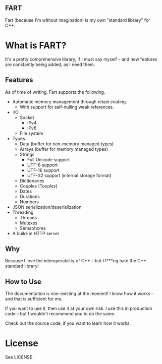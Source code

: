 FART
----

Fart (because I'm without imagination) is my own "standard library" for C++.

# What is FART?

It's a pretty comprehensive library, if I must say myself – and new features are constantly being added, as I need them.

## Features

As of time of writing, Fart supports the following.

* Automatic memory management through retain couting.
  * With support for self-nulling weak references.
* I/O
  * Socket
    * IPv4
    * IPv6
  * File system
* Types
  * Data (buffer for *non*-memory managed types)
  * Arrays (buffer for memory managed types)
  * Strings
    * Full Unicode support
    * UTF-8 support
    * UTF-16 support
    * UTF-32 support (internal storage format)
  * Dictionaries
  * Couples (Touples)
  * Dates
  * Durations
  * Numbers
* JSON serialization/deserialization
* Threading
  * Threads
  * Mutexes
  * Semaphores
* A build-in HTTP server

## Why

Because I love the interoperability of C++ – but I f***ng hate the C++ standard library!

## How to Use

The documentation is non-existing at the moment! I know how it works – and that is sufficient for me.

If you want to use it, then use it at your own risk. I use this in production code – but I wouldn't recommend you to do the same.

Check out the source code, if you want to learn how it works.

# License

See LICENSE.


